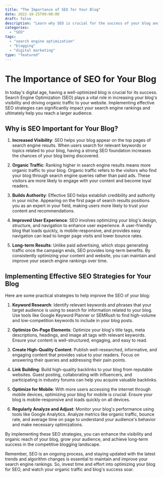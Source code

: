 ```yaml
---
title: "The Importance of SEO for Your Blog"
date: 2022-10-25T09:00:00
draft: false
description: "Learn why SEO is crucial for the success of your blog and how you can implement effective strategies to improve your search engine rankings."
categories:
  - "SEO"
tags:
  - "search engine optimization"
  - "blogging"
  - "digital marketing"
type: "featured"
---
```


# The Importance of SEO for Your Blog

In today's digital age, having a well-optimized blog is crucial for its success. Search Engine Optimization (SEO) plays a vital role in increasing your blog's visibility and driving organic traffic to your website. Implementing effective SEO strategies can significantly impact your search engine rankings and ultimately help you reach a larger audience. 

## Why is SEO Important for Your Blog?

1. **Increased Visibility**: SEO helps your blog appear on the top pages of search engine results. When users search for relevant keywords or topics related to your blog, having a strong SEO foundation increases the chances of your blog being discovered.

2. **Organic Traffic**: Ranking higher in search engine results means more organic traffic to your blog. Organic traffic refers to the visitors who find your blog through search engine queries rather than paid ads. These visitors are more likely to engage with your content and become loyal readers.

3. **Builds Authority**: Effective SEO helps establish credibility and authority in your niche. Appearing on the first page of search results positions you as an expert in your field, making users more likely to trust your content and recommendations.

4. **Improved User Experience**: SEO involves optimizing your blog's design, structure, and navigation to enhance user experience. A user-friendly blog that loads quickly, is mobile-responsive, and provides easy navigation can lead to longer page visits and lower bounce rates.

5. **Long-term Results**: Unlike paid advertising, which stops generating traffic once the campaign ends, SEO provides long-term benefits. By consistently optimizing your content and website, you can maintain and improve your search engine rankings over time.

## Implementing Effective SEO Strategies for Your Blog

Here are some practical strategies to help improve the SEO of your blog:

1. **Keyword Research**: Identify relevant keywords and phrases that your target audience is using to search for information related to your blog. Use tools like Google Keyword Planner or SEMRush to find high-volume and low-competition keywords to include in your blog posts.

2. **Optimize On-Page Elements**: Optimize your blog's title tags, meta descriptions, headings, and image alt tags with relevant keywords. Ensure your content is well-structured, engaging, and easy to read.

3. **Create High-Quality Content**: Publish well-researched, informative, and engaging content that provides value to your readers. Focus on answering their queries and addressing their pain points.

4. **Link Building**: Build high-quality backlinks to your blog from reputable websites. Guest posting, collaborating with influencers, and participating in industry forums can help you acquire valuable backlinks.

5. **Optimize for Mobile**: With more users accessing the internet through mobile devices, optimizing your blog for mobile is crucial. Ensure your blog is mobile-responsive and loads quickly on all devices.

6. **Regularly Analyze and Adjust**: Monitor your blog's performance using tools like Google Analytics. Analyze metrics like organic traffic, bounce rate, and average time on page to understand your audience's behavior and make necessary optimizations.

By implementing these SEO strategies, you can enhance the visibility and organic reach of your blog, grow your audience, and achieve long-term success in the competitive blogging landscape.

Remember, SEO is an ongoing process, and staying updated with the latest trends and algorithm changes is essential to maintain and improve your search engine rankings. So, invest time and effort into optimizing your blog for SEO, and watch your organic traffic and blog's success soar.
